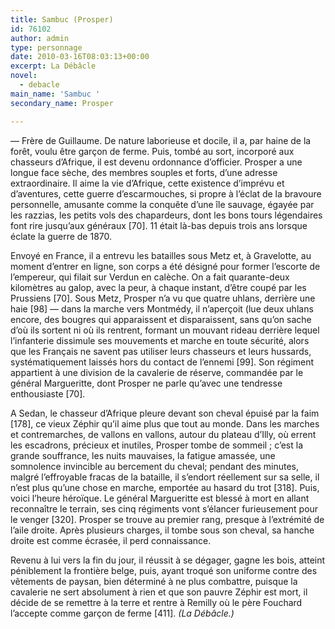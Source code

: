 ```yaml
---
title: Sambuc (Prosper)
id: 76102
author: admin
type: personnage
date: 2010-03-16T08:03:13+00:00
excerpt: La Débâcle
novel:
  - debacle
main_name: 'Sambuc '
secondary_name: Prosper

---
```

— Frère de Guillaume. De nature laborieuse et docile, il a, par haine de la forêt, voulu être garçon de ferme. Puis, tombé au sort, incorporé aux chasseurs d&rsquo;Afrique, il est devenu ordonnance d&rsquo;officier. Prosper a une longue face sèche, des membres souples et forts, d&rsquo;une adresse extraordinaire. Il aime la vie d&rsquo;Afrique, cette existence d&rsquo;imprévu et d&rsquo;aventures, cette guerre d&rsquo;escarmouches, si propre à l&rsquo;éclat de la bravoure personnelle, amusante comme la conquête d&rsquo;une île sauvage, égayée par les razzias, les petits vols des chapardeurs, dont les bons tours légendaires font rire jusqu&rsquo;aux généraux [70]. 11 était là-bas depuis trois ans lorsque éclate la guerre de 1870.

Envoyé en France, il a entrevu les batailles sous Metz et, à Gravelotte, au moment d&rsquo;entrer en ligne, son corps a été désigné pour former l&rsquo;escorte de l&rsquo;empereur, qui filait sur Verdun en calèche. On a fait quarante-deux kilomètres au galop, avec la peur, à chaque instant, d&rsquo;être coupé par les Prussiens [70]. Sous Metz, Prosper n&rsquo;a vu que quatre uhlans, derrière une haie [98] — dans la marche vers Montmédy, il n&rsquo;aperçoit (lue deux uhlans encore, des bougres qui apparaissent et disparaissent, sans qu&rsquo;on sache d&rsquo;où ils sortent ni où ils rentrent, formant un mouvant rideau derrière lequel l&rsquo;infanterie dissimule ses mouvements et marche en toute sécurité, alors que les Français ne savent pas utiliser leurs chasseurs et leurs hussards, systématiquement laissés hors du contact de l&rsquo;ennemi [99]. Son régiment appartient à une division de la cavalerie de réserve, commandée par le général Margueritte, dont Prosper ne parle qu&rsquo;avec une tendresse enthousiaste [70].

A Sedan, le chasseur d&rsquo;Afrique pleure devant son cheval épuisé par la faim [178], ce vieux Zéphir qu&rsquo;il aime plus que tout au monde. Dans les marches et contremarches, de vallons en vallons, autour du plateau d&rsquo;Illy, où errent les escadrons, précieux et inutiles, Prosper tombe de sommeil ; c&rsquo;est la grande souffrance, les nuits mauvaises, la fatigue amassée, une somnolence invincible au bercement du cheval; pendant des minutes, malgré l&rsquo;effroyable fracas de la bataille, il s&rsquo;endort réellement sur sa selle, il n&rsquo;est plus qu&rsquo;une chose en marche, emportée au hasard du trot [318]. Puis, voici l&rsquo;heure héroïque. Le général Margueritte est blessé à mort en allant reconnaître le terrain, ses cinq régiments vont s&rsquo;élancer furieusement pour le venger [320]. Prosper se trouve au premier rang, presque à l&rsquo;extrémité de l&rsquo;aile droite. Après plusieurs charges, il tombe sous son cheval, sa hanche droite est comme écrasée, il perd connaissance.

Revenu à lui vers la fin du jour, il réussit à se dégager, gagne les bois, atteint péniblement la frontière belge, puis, ayant troqué son uniforme contre des vêtements de paysan, bien déterminé à ne plus combattre, puisque la cavalerie ne sert absolument à rien et que son pauvre Zéphir est mort, il décide de se remettre à la terre et rentre à Remilly où le père Fouchard l&rsquo;accepte comme garçon de ferme [411]. _(La Débâcle.)_